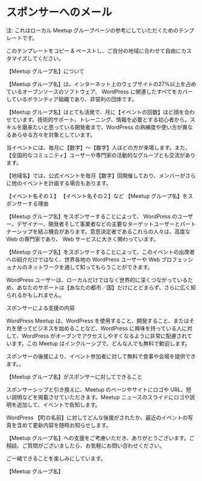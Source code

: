 <!--
# Sponsor Email
-->
# スポンサーへのメール

<!--
Alert: This is a template that may inspire the text for your local Meetup group page.
-->
注: これはローカル Meetup グループページの参考にしていただくためのテンプレートです。

<!--
Feel free to copy and paste this template and customize it for your area.
-->
このテンプレートをコピー & ペーストし、ご自分の地域に合わせて自由にカスタマイズしてください。

<!--
About \[Your Group Name\] User Group
-->
【Meetup グループ名】について

<!--
\[Your Group Name\] is a casual, volunteer-organized, non-profit meetup covering everything related to WordPress the free and open source publishing software that powers more than 27% of websites on the Internet.
-->
【Meetup グループ名】は、インターネット上のウェブサイトの27%以上を占めているオープンソースのソフトウェア、 WordPress に関連したすべてをカバーしているボランティア組織であり、非営利の団体です。

<!--
\[Your Group Name\] is very active and meets \[number of events\] a month. We cater to people across the spectrum when it comes to WordPress familiarity and use, from beginners who need technical support, training and information to developers who are looking to sharpen their skills.
-->
【Meetup グループ名】はとても活発で、月に【イベントの回数】ほど顔を合わせています。技術的サポート、トレーニング、情報を必要とする初心者から。スキルを磨来たいと思っている開発者まで、WordPress の熟練度や使い方が異なるあらゆる方々を対象としています。

<!--
Our events tend to attract between \[number\] – \[number\] members a month, and reach an active group of nationwide \[National Community\] users and professionals as well.
-->
当イベントには、毎月に【数字】〜【数字】人ほどの方が来場します。また、【全国的なコミュニティ】ユーザーや専門家の活動的なグループとも交流があります。

<!--
In \[Your Town\] we have \[number\] formal events every month, with other events happening as members choose to organize them.
-->
【地域名】では、公式イベントを毎月【数字】回開催しており、メンバーがさらに他のイベントを計画する場合もあります。

<!--
\[Event 1\]
\[Event 2\] etc.
Why Sponsor \[Your Group Name\]?
-->
【イベント名その１】
【イベント名その２】など
【Meetup グループ名】をスポンサーする理由

<!--
By sponsoring \[Your Group Name\] you will have the opportunity to partner with a key target audience of WordPress users, designers, developers, and business people. This group of decision makers are sophisticated web professionals and heavily dependent on web services.
-->
【Meetup グループ名】をスポンサーすることによって、 WordPress のユーザー、デザイナー、開発者そして事業者などの主要なターゲットユーザーとパートナーシップを結ぶ機会があります。意思決定者であるこれらの人々は、高度な Web の専門家であり、 Web サービスに大きく関わっています。

<!--
By sponsoring \[Your Group Name\], you are not only presenting yourself to the attendees of this event, but also gaining exposure throughout their network of WordPress users and web professionals around the world.
-->
【Meetup グループ名】をスポンサーすることによって、このイベントの出席者への紹介だけではなく、世界各地の WordPress ユーザーや Web プロフェッショナルのネットワークを通して知ってもらうことができます。

<!--
WordPress users are heavily connected, not just locally but internationally, so your support may be observed, not just in \[your town/country\], but also beyond.
-->
WordPress ユーザーは、ローカルだけではなく世界的に深くつながっているため、あなたのサポートは【あなたの都市／国】だけにとどまらず、さらに広く知られるかもしれません。

<!--
What will your sponsorship do?
-->
スポンサーによる支援の内容

<!--
WordPress meetups are strongly geared towards making WordPress as open and accessible to anyone who is interested in learning about using it, developing for it, or making a business out of it. Our meetups are inclusive, welcoming and open to anyone at no cost.
-->
WordPress Meetup は、WordPress を使用すること、開発すること、またはそれを使ってビジネスを始めることなど、WordPress に興味を持っている人に対して、WordPress がオープンでアクセスしやすくなるように非常に配慮されています。この Meetup はインクルーシブで、どんな人でも無料で歓迎します。

<!--
Sponsorships allow us to offer the Meetup to our members with food and a great venue for free.
-->
スポンサーの後援により、イベント参加者に対して無料で食事や会場を提供できます。。

<!--
What will \[Your Group Name\] do for you?
-->
【Meetup グループ名】がスポンサーに対してできること

<!--
In return for your sponsorship, we will feature your logo, URL and a short description on our Meetup page and website. We will add your logo and details, with a description of your business on our Meetup news slides and give you a shout out at the event.
-->
スポンサーシップと引き換えに、Meetup のページやサイトにロゴや URL、短い説明などを掲載させていただきます。Meetup ニュースのスライドにロゴや説明を追加して、イベントで告知します。

<!--
From time to time, we will send you updates of what your sponsorship has done for WordPress \[your-town\], including pictures of recent events.
-->
WordPress 【町の名前】に対してどんな後援がされたか、最近のイベントの写真を含めて更新内容を随時お知らせします。

<!--
Thank you for taking the time to consider sponsoring \[Your Group Name\]. Please do not hesitate to contact us if you would like to discuss this further or have any questions.
-->
【Meetup グループ名】への支援をご考慮いただき、ありがとうございます。ご相談、ご質問がございましたら、お気軽にお問い合わせください。

<!--
We looking forward to the possibility of working with you.
-->
ご一緒できることを楽しみにしています。

<!--
\[Your Group Name\]
-->
【Meetup グループ名】
